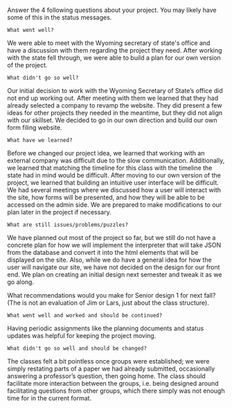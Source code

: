 Answer the 4 following questions about your project.  You may likely have some of this in the status messages.  

    What went well? 

We were able to meet with the Wyoming secretary of state's office and have a discussion with them regarding the project they need. After working with the state fell through, we were able to build a plan for our own version of the project.  

 

    What didn't go so well? 

Our initial decision to work with the Wyoming Secretary of State’s office did not end up working out. After meeting with them we learned that they had already selected a company to revamp the website. They did present a few ideas for other projects they needed in the meantime, but they did not align with our skillset. We decided to go in our own direction and build our own form filing website.  

 

    What have we learned? 

Before we changed our project idea, we learned that working with an external company was difficult due to the slow communication. Additionally, we learned that matching the timeline for this class with the timeline the state had in mind would be difficult. After moving to our own version of the project, we learned that building an intuitive user interface will be difficult. We had several meetings where we discussed how a user will interact with the site, how forms will be presented, and how they will be able to be accessed on the admin side. We are prepared to make modifications to our plan later in the project if necessary.  

 

    What are still issues/problems/puzzles? 

We have planned out most of the project so far, but we still do not have a concrete plan for how we will implement the interpreter that will take JSON from the database and convert it into the html elements that will be displayed on the site. Also, while we do have a general idea for how the user will navigate our site, we have not decided on the design for our front end. We plan on creating an initial design next semester and tweak it as we go along. 

  

What recommendations would you make for Senior design 1 for next fall?  (The is not an evaluation of Jim or Lars, just about the class structure). 

    What went well and worked and should be continued? 

Having periodic assignments like the planning documents and status updates was helpful for keeping the project moving.   

    What didn't go so well and should be changed? 

The classes felt a bit pointless once groups were established; we were simply restating parts of a paper we had already submitted, occasionally answering a professor’s question, then going home. The class should facilitate more interaction between the groups, i.e. being designed around facilitating questions from other groups, which there simply was not enough time for in the current format. 

 

 

 
